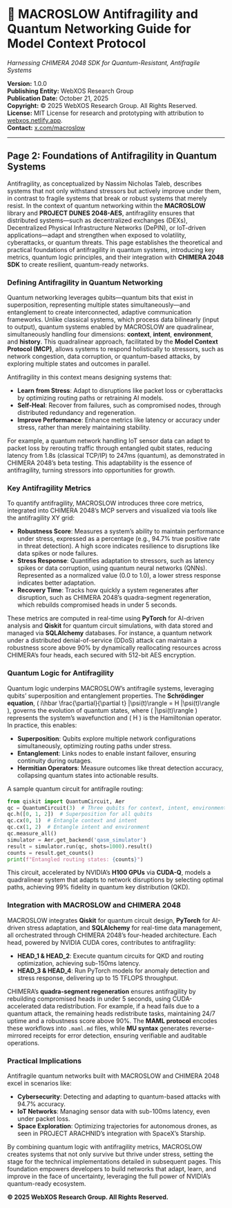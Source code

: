 # 🐪 MACROSLOW Antifragility and Quantum Networking Guide for Model Context Protocol

*Harnessing CHIMERA 2048 SDK for Quantum-Resistant, Antifragile Systems*

**Version:** 1.0.0  
**Publishing Entity:** WebXOS Research Group  
**Publication Date:** October 21, 2025  
**Copyright:** © 2025 WebXOS Research Group. All Rights Reserved.  
**License:** MIT License for research and prototyping with attribution to [webxos.netlify.app](https://webxos.netlify.app).  
**Contact:** [x.com/macroslow](https://x.com/macroslow)  

---

## Page 2: Foundations of Antifragility in Quantum Systems

Antifragility, as conceptualized by Nassim Nicholas Taleb, describes systems that not only withstand stressors but actively improve under them, in contrast to fragile systems that break or robust systems that merely resist. In the context of quantum networking within the **MACROSLOW** library and **PROJECT DUNES 2048-AES**, antifragility ensures that distributed systems—such as decentralized exchanges (DEXs), Decentralized Physical Infrastructure Networks (DePIN), or IoT-driven applications—adapt and strengthen when exposed to volatility, cyberattacks, or quantum threats. This page establishes the theoretical and practical foundations of antifragility in quantum systems, introducing key metrics, quantum logic principles, and their integration with **CHIMERA 2048 SDK** to create resilient, quantum-ready networks.

### Defining Antifragility in Quantum Networking

Quantum networking leverages qubits—quantum bits that exist in superposition, representing multiple states simultaneously—and entanglement to create interconnected, adaptive communication frameworks. Unlike classical systems, which process data bilinearly (input to output), quantum systems enabled by MACROSLOW are quadralinear, simultaneously handling four dimensions: **context**, **intent**, **environment**, and **history**. This quadralinear approach, facilitated by the **Model Context Protocol (MCP)**, allows systems to respond holistically to stressors, such as network congestion, data corruption, or quantum-based attacks, by exploring multiple states and outcomes in parallel.

Antifragility in this context means designing systems that:
- **Learn from Stress**: Adapt to disruptions like packet loss or cyberattacks by optimizing routing paths or retraining AI models.
- **Self-Heal**: Recover from failures, such as compromised nodes, through distributed redundancy and regeneration.
- **Improve Performance**: Enhance metrics like latency or accuracy under stress, rather than merely maintaining stability.

For example, a quantum network handling IoT sensor data can adapt to packet loss by rerouting traffic through entangled qubit states, reducing latency from 1.8s (classical TCP/IP) to 247ms (quantum), as demonstrated in CHIMERA 2048’s beta testing. This adaptability is the essence of antifragility, turning stressors into opportunities for growth.

### Key Antifragility Metrics

To quantify antifragility, MACROSLOW introduces three core metrics, integrated into CHIMERA 2048’s MCP servers and visualized via tools like the antifragility XY grid:
- **Robustness Score**: Measures a system’s ability to maintain performance under stress, expressed as a percentage (e.g., 94.7% true positive rate in threat detection). A high score indicates resilience to disruptions like data spikes or node failures.
- **Stress Response**: Quantifies adaptation to stressors, such as latency spikes or data corruption, using quantum neural networks (QNNs). Represented as a normalized value (0.0 to 1.0), a lower stress response indicates better adaptation.
- **Recovery Time**: Tracks how quickly a system regenerates after disruption, such as CHIMERA 2048’s quadra-segment regeneration, which rebuilds compromised heads in under 5 seconds.

These metrics are computed in real-time using **PyTorch** for AI-driven analysis and **Qiskit** for quantum circuit simulations, with data stored and managed via **SQLAlchemy** databases. For instance, a quantum network under a distributed denial-of-service (DDoS) attack can maintain a robustness score above 90% by dynamically reallocating resources across CHIMERA’s four heads, each secured with 512-bit AES encryption.

### Quantum Logic for Antifragility

Quantum logic underpins MACROSLOW’s antifragile systems, leveraging qubits’ superposition and entanglement properties. The **Schrödinger equation**, \( i\hbar \frac{\partial}{\partial t} |\psi(t)\rangle = H |\psi(t)\rangle \), governs the evolution of quantum states, where \( |\psi(t)\rangle \) represents the system’s wavefunction and \( H \) is the Hamiltonian operator. In practice, this enables:
- **Superposition**: Qubits explore multiple network configurations simultaneously, optimizing routing paths under stress.
- **Entanglement**: Links nodes to enable instant failover, ensuring continuity during outages.
- **Hermitian Operators**: Measure outcomes like threat detection accuracy, collapsing quantum states into actionable results.

A sample quantum circuit for antifragile routing:
```python
from qiskit import QuantumCircuit, Aer
qc = QuantumCircuit(3)  # Three qubits for context, intent, environment
qc.h([0, 1, 2])  # Superposition for all qubits
qc.cx(0, 1)  # Entangle context and intent
qc.cx(1, 2)  # Entangle intent and environment
qc.measure_all()
simulator = Aer.get_backend('qasm_simulator')
result = simulator.run(qc, shots=1000).result()
counts = result.get_counts()
print(f"Entangled routing states: {counts}")
```

This circuit, accelerated by NVIDIA’s **H100 GPUs** via **CUDA-Q**, models a quadralinear system that adapts to network disruptions by selecting optimal paths, achieving 99% fidelity in quantum key distribution (QKD).

### Integration with MACROSLOW and CHIMERA 2048

MACROSLOW integrates **Qiskit** for quantum circuit design, **PyTorch** for AI-driven stress adaptation, and **SQLAlchemy** for real-time data management, all orchestrated through CHIMERA 2048’s four-headed architecture. Each head, powered by NVIDIA CUDA cores, contributes to antifragility:
- **HEAD_1 & HEAD_2**: Execute quantum circuits for QKD and routing optimization, achieving sub-150ms latency.
- **HEAD_3 & HEAD_4**: Run PyTorch models for anomaly detection and stress response, delivering up to 15 TFLOPS throughput.

CHIMERA’s **quadra-segment regeneration** ensures antifragility by rebuilding compromised heads in under 5 seconds, using CUDA-accelerated data redistribution. For example, if a head fails due to a quantum attack, the remaining heads redistribute tasks, maintaining 24/7 uptime and a robustness score above 90%. The **MAML protocol** encodes these workflows into `.maml.md` files, while **MU syntax** generates reverse-mirrored receipts for error detection, ensuring verifiable and auditable operations.

### Practical Implications

Antifragile quantum networks built with MACROSLOW and CHIMERA 2048 excel in scenarios like:
- **Cybersecurity**: Detecting and adapting to quantum-based attacks with 94.7% accuracy.
- **IoT Networks**: Managing sensor data with sub-100ms latency, even under packet loss.
- **Space Exploration**: Optimizing trajectories for autonomous drones, as seen in PROJECT ARACHNID’s integration with SpaceX’s Starship.

By combining quantum logic with antifragility metrics, MACROSLOW creates systems that not only survive but thrive under stress, setting the stage for the technical implementations detailed in subsequent pages. This foundation empowers developers to build networks that adapt, learn, and improve in the face of uncertainty, leveraging the full power of NVIDIA’s quantum-ready ecosystem.

**© 2025 WebXOS Research Group. All Rights Reserved.**